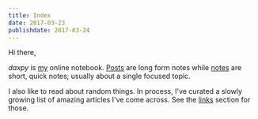 ```yaml
---
title: Index
date: 2017-03-23
publishdate: 2017-03-24
---
```


Hi there,

*daxpy* is [my](/about) online notebook. [Posts](/posts) are long form notes while [notes](/notes) are short, quick notes; usually about a single focused topic. 


I also like to read about random things. In process, I've curated a slowly growing list of amazing articles I've come across. See the [links](/links) section for those. 
